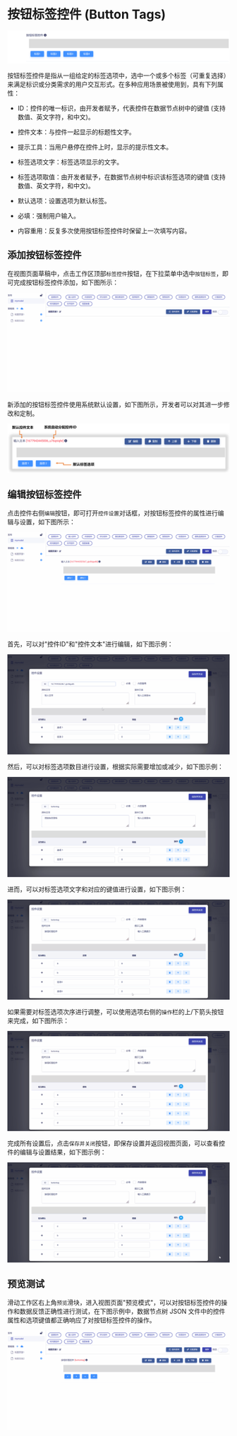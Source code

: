 # 按钮标签控件 (Button Tags)

![Matrix.OS](../../../../../media/os/tools/modelview/showbuttontag.gif "按钮标签控件")

按钮标签控件是指从一组给定的标签选项中，选中一个或多个标签（可重复选择）来满足标识或分类需求的用户交互形式。在多种应用场景被使用到，具有下列属性：

* ID：控件的唯一标识，由开发者赋予，代表控件在数据节点树中的键值 (支持数值、英文字符，和中文)。

* 控件文本：与控件一起显示的标题性文字。

* 提示工具：当用户悬停在控件上时，显示的提示性文本。

* 标签选项文字：标签选项显示的文字。

* 标签选项取值：由开发者赋予，在数据节点树中标识该标签选项的键值 (支持数值、英文字符，和中文)。

* 默认选项：设置选项为默认标签。

* 必填：强制用户输入。

* 内容重用：反复多次使用按钮标签控件时保留上一次填写内容。

## 添加按钮标签控件

在视图页面草稿中，点击工作区顶部`标签控件`按钮，在下拉菜单中选中`按钮标签`，即可完成按钮标签控件添加，如下图所示：

![Matrix.OS](../../../../../media/os/tools/modelview/addbuttontag.gif "添加按钮标签控件")

新添加的按钮标签控件使用系统默认设置，如下图所示，开发者可以对其进一步修改和定制。

![Matrix.OS](../../../../../media/os/tools/modelview/addbuttontag.png "按钮标签控件默认设置")

## 编辑按钮标签控件

点击控件右侧`编辑`按钮，即可打开`控件设置`对话框，对按钮标签控件的属性进行编辑与设置，如下图所示：

![Matrix.OS](../../../../../media/os/tools/modelview/editbuttontag1.gif "编辑按钮标签控件 - 打开控件设置对话框")

首先，可以对"控件ID"和"控件文本"进行编辑，如下图示例：

![Matrix.OS](../../../../../media/os/tools/modelview/editbuttontag2.gif "编辑按钮标签控件 - 控件ID与文本编辑")

然后，可以对标签选项数目进行设置，根据实际需要增加或减少，如下图示例：

![Matrix.OS](../../../../../media/os/tools/modelview/editbuttontag3.gif "编辑按钮标签控件 - 设置标签选项数目")

进而，可以对标签选项文字和对应的键值进行设置，如下图示例：

![Matrix.OS](../../../../../media/os/tools/modelview/editbuttontag4.gif "编辑按钮标签控件 - 设置标签选项文字和键值")

如果需要对标签选项次序进行调整，可以使用选项右侧的`操作`栏的上/下箭头按钮来完成，如下图所示：

![Matrix.OS](../../../../../media/os/tools/modelview/editbuttontag5.gif "编辑按钮标签控件 - 调整标签选项次序")

完成所有设置后，点击`保存并关闭`按钮，即保存设置并返回视图页面，可以查看控件的编辑与设置结果，如下图示例：

![Matrix.OS](../../../../../media/os/tools/modelview/editbuttontag6.gif "编辑按钮标签控件 - 保存控件设置")

## 预览测试

滑动工作区右上角`预览`滑块，进入视图页面"预览模式"，可以对按钮标签控件的操作和数据反馈正确性进行测试，在下图示例中，数据节点树 JSON 文件中的控件属性和选项键值都正确响应了对按钮标签控件的操作。

![Matrix.OS](../../../../../media/os/tools/modelview/testbuttontag.gif "测试按钮标签控件")